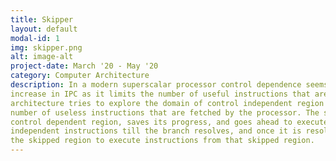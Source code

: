 ```yaml
---
title: Skipper
layout: default
modal-id: 1
img: skipper.png
alt: image-alt
project-date: March '20 - May '20
category: Computer Architecture 
description: In a modern superscalar processor control dependence seems to be the biggest bottleneck for any type of
increase in IPC as it limits the number of useful instructions that are fetched and executed. This
architecture tries to explore the domain of control independent region execution and hopes to reduce the
number of useless instructions that are fetched by the processor. The skipper architecture skips over the
control dependent region, saves its progress, and goes ahead to execute data-independent control
independent instructions till the branch resolves, and once it is resolved the processor switches context to
the skipped region to execute instructions from that skipped region.
---
```

